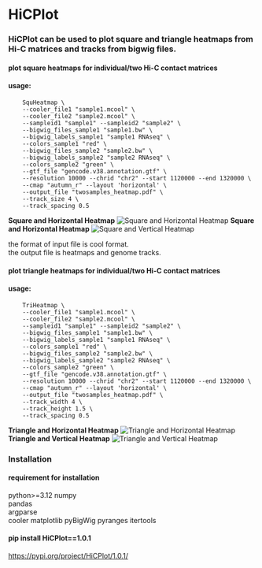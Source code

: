 # HiCPlot  

### HiCPlot can be used to plot square and triangle heatmaps from Hi-C matrices and tracks from bigwig files.  

#### plot square heatmaps for individual/two Hi-C contact matrices
#### usage:
``` 
    SquHeatmap \
    --cooler_file1 "sample1.mcool" \
    --cooler_file2 "sample2.mcool" \
    --sampleid1 "sample1" --sampleid2 "sample2" \
    --bigwig_files_sample1 "sample1.bw" \
    --bigwig_labels_sample1 "sample1 RNAseq" \
    --colors_sample1 "red" \
    --bigwig_files_sample2 "sample2.bw" \
    --bigwig_labels_sample2 "sample2 RNAseq" \
    --colors_sample2 "green" \
    --gtf_file "gencode.v38.annotation.gtf" \
    --resolution 10000 --chrid "chr2" --start 1120000 --end 1320000 \
    --cmap "autumn_r" --layout 'horizontal' \
    --output_file "twosamples_heatmap.pdf" \
    --track_size 4 \
    --track_spacing 0.5
```
**Square and Horizontal Heatmap**
![Square and Horizontal Heatmap](./images/Square_horizontal_heatmap.png)
**Square and Horizontal Heatmap**
![Square and Vertical Heatmap](./images/Square_vertical_heatmap.png)

the format of input file is cool format.  
the output file is heatmaps and genome tracks.

#### plot triangle heatmaps for individual/two Hi-C contact matrices
#### usage: 
``` 
    TriHeatmap \
    --cooler_file1 "sample1.mcool" \
    --cooler_file2 "sample2.mcool" \
    --sampleid1 "sample1" --sampleid2 "sample2" \
    --bigwig_files_sample1 "sample1.bw" \
    --bigwig_labels_sample1 "sample1 RNAseq" \
    --colors_sample1 "red" \
    --bigwig_files_sample2 "sample2.bw" \
    --bigwig_labels_sample2 "sample2 RNAseq" \
    --colors_sample2 "green" \
    --gtf_file "gencode.v38.annotation.gtf" \
    --resolution 10000 --chrid "chr2" --start 1120000 --end 1320000 \
    --cmap "autumn_r" --layout 'horizontal' \
    --output_file "twosamples_heatmap.pdf" \
    --track_width 4 \
    --track_height 1.5 \
    --track_spacing 0.5
``` 
**Triangle and Horizontal Heatmap**
![Triangle and Horizontal Heatmap](./images/Triangle_horizontal_heatmap.png)
**Triangle and Vertical Heatmap**
![Triangle and Vertical Heatmap](./images/Triangle_vertical_heatmap.png)

### Installation 
#### requirement for installation
python>=3.12 
numpy  
pandas  
argparse  
cooler
matplotlib
pyBigWig
pyranges
itertools

#### pip install HiCPlot==1.0.1
https://pypi.org/project/HiCPlot/1.0.1/  


